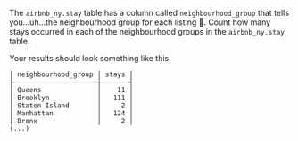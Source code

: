 
The `airbnb_ny.stay` table has a column called `neighbourhood_group`
that tells you...uh...the neighbourhood group for each listing 🤣.
Count how many stays occurred in each of the neighbourhood groups
in the `airbnb_ny.stay` table.

Your results should look something like this.

```
│ neighbourhood_group │ stays │
├─────────────────────┼───────┤
│ Queens              │    11 │
│ Brooklyn            │   111 │
│ Staten Island       │     2 │
│ Manhattan           │   124 │
│ Bronx               │     2 │
(...)
```